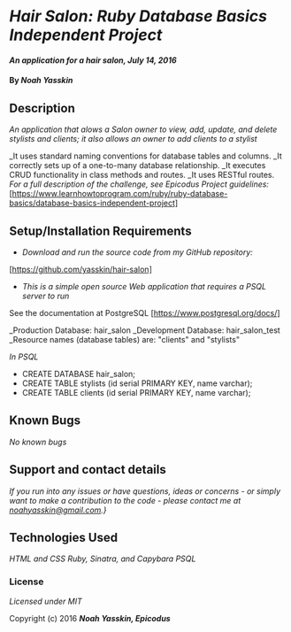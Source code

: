 # _Hair Salon: Ruby Database Basics Independent Project_

#### _An application for a hair salon, July 14, 2016_

#### By _**Noah Yasskin**_

## Description

_An application that alows a Salon owner to view, add, update, and delete stylists and clients; it also allows an owner to add clients to a stylist_

_It uses standard naming conventions for database tables and columns.
_It correctly sets up of a one-to-many database relationship.
_It executes CRUD functionality in class methods and routes.
_It uses RESTful routes.
_For a full description of the challenge, see Epicodus Project guidelines:_
[https://www.learnhowtoprogram.com/ruby/ruby-database-basics/database-basics-independent-project]

## Setup/Installation Requirements

* _Download and run the source code from my GitHub repository:_

[https://github.com/yasskin/hair-salon]

* _This is a simple open source Web application that requires a PSQL server to run_

See the documentation at PostgreSQL [https://www.postgresql.org/docs/]

_Production Database: hair_salon
_Development Database: hair_salon_test
_Resource names (database tables) are: "clients" and "stylists"

_In PSQL_

* CREATE DATABASE hair_salon;
* CREATE TABLE stylists (id serial PRIMARY KEY, name varchar);
* CREATE TABLE clients (id serial PRIMARY KEY, name varchar);

## Known Bugs

_No known bugs_

## Support and contact details

_If you run into any issues or have questions, ideas or concerns - or simply want to make a contribution to the code - please contact me at noahyasskin@gmail.com.}_

## Technologies Used

_HTML and CSS_
_Ruby, Sinatra, and Capybara_
_PSQL_

### License

*Licensed under MIT*

Copyright (c) 2016 **_Noah Yasskin, Epicodus_**
